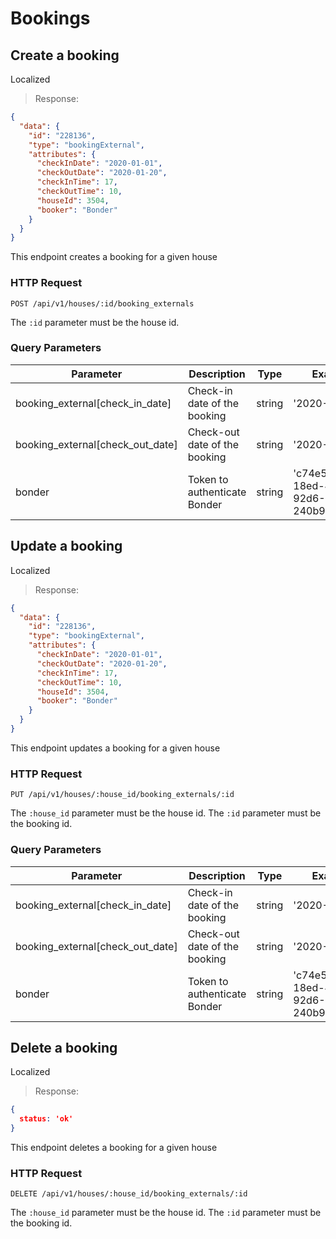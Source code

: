 # Bookings

## Create a booking
<span class='badge badge-green'>Localized</span>

> Response:

```json
{
  "data": {
    "id": "228136",
    "type": "bookingExternal",
    "attributes": {
      "checkInDate": "2020-01-01",
      "checkOutDate": "2020-01-20",
      "checkInTime": 17,
      "checkOutTime": 10,
      "houseId": 3504,
      "booker": "Bonder"
    }
  }
}
```

This endpoint creates a booking for a given house

### HTTP Request

`POST /api/v1/houses/:id/booking_externals`

The `:id` parameter must be the house id.

### Query Parameters

Parameter | Description | Type | Example
--------- | ----------- | ------- | -------
booking_external[check_in_date] | Check-in date of the booking | string | '2020-01-01'
booking_external[check_out_date] | Check-out date of the booking | string | '2020-01-20'
bonder | Token to authenticate Bonder | string | 'c74e5890-18ed-4651-92d6-240b986cd767'

## Update a booking
<span class='badge badge-green'>Localized</span>

> Response:

```json
{
  "data": {
    "id": "228136",
    "type": "bookingExternal",
    "attributes": {
      "checkInDate": "2020-01-01",
      "checkOutDate": "2020-01-20",
      "checkInTime": 17,
      "checkOutTime": 10,
      "houseId": 3504,
      "booker": "Bonder"
    }
  }
}
```

This endpoint updates a booking for a given house

### HTTP Request

`PUT /api/v1/houses/:house_id/booking_externals/:id`

The `:house_id` parameter must be the house id.
The `:id` parameter must be the booking id.

### Query Parameters

Parameter | Description | Type | Example
--------- | ----------- | ------- | -------
booking_external[check_in_date] | Check-in date of the booking | string | '2020-01-01'
booking_external[check_out_date] | Check-out date of the booking | string | '2020-01-20'
bonder | Token to authenticate Bonder | string | 'c74e5890-18ed-4651-92d6-240b986cd767'

## Delete a booking
<span class='badge badge-green'>Localized</span>

> Response:

```json
{
  status: 'ok'
}
```

This endpoint deletes a booking for a given house

### HTTP Request

`DELETE /api/v1/houses/:house_id/booking_externals/:id`

The `:house_id` parameter must be the house id.
The `:id` parameter must be the booking id.
